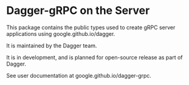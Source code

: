 # Dagger-gRPC on the Server

This package contains the public types used to create gRPC server applications
using google.github.io/dagger.

It is maintained by the Dagger team.

It is in development, and is planned for open-source release as part of Dagger.

See user documentation at google.github.io/dagger-grpc.
